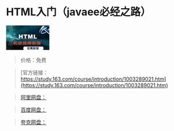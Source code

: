 # HTML入门（javaee必经之路）

![img](../../../assets/study163/free/6632162879279892489.jpg)

> 价格：免费

> [官方链接：https://study.163.com/course/introduction/1003289021.htm](https://study.163.com/course/introduction/1003289021.htm)

> [阿里网盘：]()

> [百度网盘：]()

> [夸克网盘：]()
